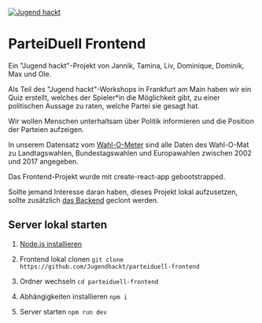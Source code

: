 [![Jugend hackt](https://jhbadge.com/?year=2019&evt=ffm)](https://jugendhackt.org)

# ParteiDuell Frontend

Ein "Jugend hackt"-Projekt von Jannik, Tamina, Liv, Dominique, Dominik, Max und Ole.

Als Teil des "Jugend hackt"-Workshops in Frankfurt am Main haben wir ein Quiz erstellt, welches der Spieler*in die Möglichkeit gibt, zu einer politischen Aussage zu raten, welche Partei sie gesagt hat.

Wir wollen Menschen unterhaltsam über Politik informieren und die Position der Parteien aufzeigen.

In unserem Datensatz vom [Wahl-O-Meter](https://www.wahlometer.watch) sind alle Daten des Wahl-O-Mat zu Landtagswahlen, Bundestagswahlen und Europawahlen zwischen 2002 und 2017 angegeben.


Das Frontend-Projekt wurde mit create-react-app gebootstrapped.

Sollte jemand Interesse daran haben, dieses Projekt lokal aufzusetzen, sollte zusätzlich [das Backend](https://www.github.com/jugendhackt/parteiduell-backend) geclont werden.

## Server lokal starten

1. [Node.js installieren](https://nodejs.org)

2. Frontend lokal clonen
`git clone https://github.com/Jugendhackt/parteiduell-frontend`

3. Ordner wechseln
`cd parteiduell-frontend`

4. Abhängigkeiten installieren
`npm i`

5. Server starten
`npm run dev`
